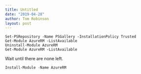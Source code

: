 ```yaml
---
title: Untitled
date: "2019-04-28"
author: Tom Robinson
layout: post
---
```


```
Set-PSRepository -Name PSGallery -InstallationPolicy Trusted
Get-Module AzureRM -ListAvailable
Uninstall-Module AzureRM
Get-Module AzureRM -ListAvailable
```

Wait until there are none left.

```powershell
Install-Module -Name AzureRM
```